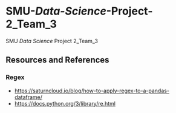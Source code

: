 # SMU-_Data-Science_-Project-2_Team_3
SMU _Data Science_ Project 2_Team_3







## Resources and References

### Regex 
- https://saturncloud.io/blog/how-to-apply-regex-to-a-pandas-dataframe/
- https://docs.python.org/3/library/re.html
